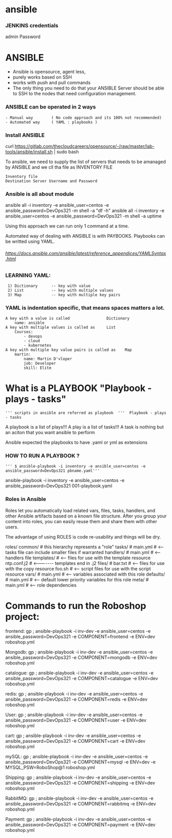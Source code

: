 # ansible
### JENKINS credentials
admin
Password


# ANSIBLE
- Ansible is opensource, agent less, 
- purely works based on SSH
- works with push and pull commands
- The only thing you need to do that your ANSIBLE Server should be able to SSH to the nodes that need configuration management.

### ANSIBLE can be operated in 2 ways
    - Manual way        ( No code approach and its 100% not recommended)
    - Automated way     ( YAML : playbooks )

### Install ANSIBLE 
curl https://gitlab.com/thecloudcareers/opensource/-/raw/master/lab-tools/ansible/install.sh | sudo bash

To ansible, we need to supply the list of servers that needs to be amanaged by ANSIBLE and we cll tha file as INVENTORY FILE

    Inventory file
    Destination Server Username and Password


### Ansible is all about module

ansible all -i inventory -e ansible_user=centos -e ansible_password=DevOps321 -m shell -a "df -h"
ansible all -i inventory -e ansible_user=centos -e ansible_password=DevOps321 -m shell -a uptime

Using this approach we can run only 1 command at a time.

Automated way of dealing with ANSIBLE is with PAYBOOKS. Playbooks can be writted using YAML.

###### https://docs.ansible.com/ansible/latest/reference_appendices/YAMLSyntax.html

### LEARNING YAML:

     1) Dictionary      -- key with value
     2) List            -- key with multiple values
     3) Map             -- key with multiple key pairs

### YAML is indentation specific, that means spaces matters a lot.
    A key with a value is called                Dictionary
        name: ansible
    A key with multiple values is called as     List
        Courses:
            - devops
            - cloud
            - kubernetes
    A key with multiple key value pairs is called as    Map
        martin:
            name: Martin D'vloper
            job: Developer
            skill: Elite

# What is a PLAYBOOK  "Playbook - plays - tasks"
    ''' scripts in ansible are referred as playbook  '''  Playbook - plays - tasks

A playbook is a list of plays!!!
A play is a list of tasks!!!
A task is nothing but an aciton that you want ansible to perform

Ansible expected the playbooks to have .yaml or yml as extensions


### HOW TO RUN A PLAYBOOK       ?

    ''' $ ansible-playbook -i inventory -e ansible_user=centos -e ansible_password=DevOps321 pbname.yaml'''
ansible-playbook -i inventory -e ansible_user=centos -e ansible_password=DevOps321 001-playbook.yaml


### Roles in Ansible
 Roles let you automatically load related vars, files, tasks, handlers, and other Ansible artifacts based on a known file structure. After you group your content into roles, you can easily reuse them and share them with other users.

The advantage of using ROLES is code re-usability and things will be dry.


roles/
    common/               # this hierarchy represents a "role"
        tasks/            #
            main.yml      #  <-- tasks file can include smaller files if warranted
        handlers/         #
            main.yml      #  <-- handlers file
        templates/        #  <-- files for use with the template resource
            ntp.conf.j2   #  <------- templates end in .j2
        files/            #
            bar.txt       #  <-- files for use with the copy resource
            foo.sh        #  <-- script files for use with the script resource
        vars/             #
            main.yml      #  <-- variables associated with this role
        defaults/         #
            main.yml      #  <-- default lower priority variables for this role
        meta/             #
            main.yml      #  <-- role dependencies


# Commands to run the Roboshop project:
frontend: 
gp ; ansible-playbook -i inv-dev -e ansible_user=centos -e ansible_password=DevOps321 -e COMPONENT=frontend -e ENV=dev roboshop.yml

Mongodb:
gp ; ansible-playbook -i inv-dev -e ansible_user=centos -e ansible_password=DevOps321 -e COMPONENT=mongodb -e ENV=dev roboshop.yml

catalogue:
gp ; ansible-playbook -i inv-dev -e ansible_user=centos -e ansible_password=DevOps321 -e COMPONENT=catalogue -e ENV=dev roboshop.yml

redis:
gp ; ansible-playbook -i inv-dev -e ansible_user=centos -e ansible_password=DevOps321 -e COMPONENT=redis -e ENV=dev roboshop.yml

User:
gp ; ansible-playbook -i inv-dev -e ansible_user=centos -e ansible_password=DevOps321 -e COMPONENT=user -e ENV=dev roboshop.yml

cart:
gp ; ansible-playbook -i inv-dev -e ansible_user=centos -e ansible_password=DevOps321 -e COMPONENT=cart -e ENV=dev roboshop.yml

mySQL:
gp ; ansible-playbook -i inv-dev -e ansible_user=centos -e ansible_password=DevOps321 -e COMPONENT=mysql -e ENV=dev -e MYSQL_PSW=RoboShop@1 roboshop.yml

Shipping:
gp ; ansible-playbook -i inv-dev -e ansible_user=centos -e ansible_password=DevOps321 -e COMPONENT=shipping -e ENV=dev roboshop.yml

RabbitMQ:
gp ; ansible-playbook -i inv-dev -e ansible_user=centos -e ansible_password=DevOps321 -e COMPONENT=rabbitmq -e ENV=dev roboshop.yml

Payment:
gp ; ansible-playbook -i inv-dev -e ansible_user=centos -e ansible_password=DevOps321 -e COMPONENT=payment -e ENV=dev roboshop.yml



